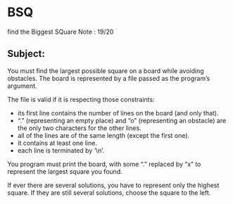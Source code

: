 # BSQ
find the Biggest SQuare
Note : 19/20

## Subject:
You must find the largest possible square on a board while avoiding obstacles.
The board is represented by a file passed as the program’s argument.

The file is valid if it is respecting those constraints:
- its first line contains the number of lines on the board (and only that).
- “.” (representing an empty place) and “o” (representing an obstacle) are the only two characters for the
other lines.
- all of the lines are of the same length (except the first one).
- it contains at least one line.
- each line is terminated by ‘\n’.

You program must print the board, with some “.” replaced by “x” to represent the largest square you found.

If ever there are several solutions, you have to represent only the highest square. If they
are still several solutions, choose the square to the left.
